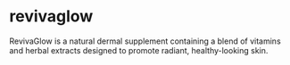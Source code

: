# revivaglow
RevivaGlow is a natural dermal supplement containing a blend of vitamins and herbal extracts designed to promote radiant, healthy-looking skin.
